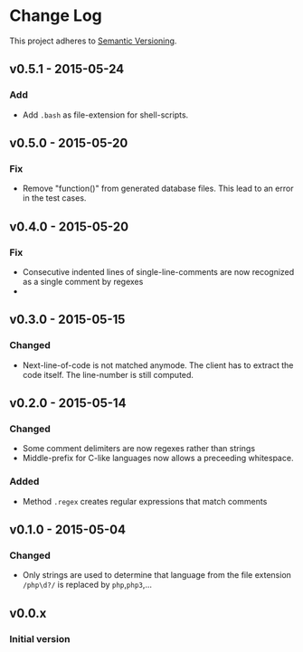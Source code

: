 # Change Log

This project adheres to [Semantic Versioning](http://semver.org/).

## v0.5.1 - 2015-05-24
### Add
- Add `.bash` as file-extension for shell-scripts.

## v0.5.0 - 2015-05-20
### Fix
- Remove "function()" from generated database files. This lead to an error in the test cases.

## v0.4.0 - 2015-05-20
### Fix
- Consecutive indented lines of single-line-comments are now recognized 
  as a single comment by regexes
-

## v0.3.0 - 2015-05-15
### Changed
- Next-line-of-code is not matched anymode. The client has to extract the code itself.
  The line-number is still computed.


## v0.2.0 - 2015-05-14
### Changed
- Some comment delimiters are now regexes rather than strings
- Middle-prefix for C-like languages now allows a preceeding whitespace.

### Added
- Method `.regex` creates regular expressions that match comments

## v0.1.0 - 2015-05-04
### Changed
- Only strings are used to determine that language from the file extension
  `/php\d?/` is replaced by `php`,`php3`,...


## v0.0.x 
### Initial version
